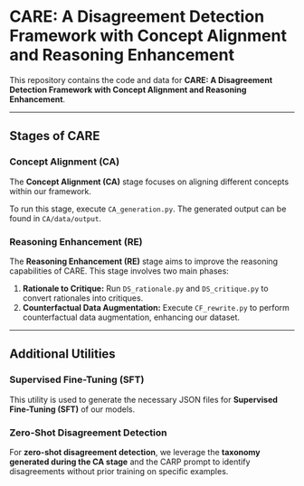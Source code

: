 # CARE: A Disagreement Detection Framework with Concept Alignment and Reasoning Enhancement

This repository contains the code and data for **CARE: A Disagreement Detection Framework with Concept Alignment and Reasoning Enhancement**.

---

## Stages of CARE

### Concept Alignment (CA)

The **Concept Alignment (CA)** stage focuses on aligning different concepts within our framework.

To run this stage, execute `CA_generation.py`. The generated output can be found in `CA/data/output`.

### Reasoning Enhancement (RE)

The **Reasoning Enhancement (RE)** stage aims to improve the reasoning capabilities of CARE. This stage involves two main phases:

1.  **Rationale to Critique:** Run `DS_rationale.py` and `DS_critique.py` to convert rationales into critiques.
2.  **Counterfactual Data Augmentation:** Execute `CF_rewrite.py` to perform counterfactual data augmentation, enhancing our dataset.

---

## Additional Utilities

### Supervised Fine-Tuning (SFT)

This utility is used to generate the necessary JSON files for **Supervised Fine-Tuning (SFT)** of our models.

### Zero-Shot Disagreement Detection

For **zero-shot disagreement detection**, we leverage the **taxonomy generated during the CA stage** and the CARP prompt to identify disagreements without prior training on specific examples.
